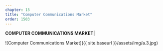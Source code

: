 ```yaml
---
chapter: 15
title: "Computer Communications Market"
order: 1503
---
```


**COMPUTER COMMUNICATIONS MARKET**| 

![Computer Communications Market]({{ site.baseurl }}/assets/img/a.3.jpg)
